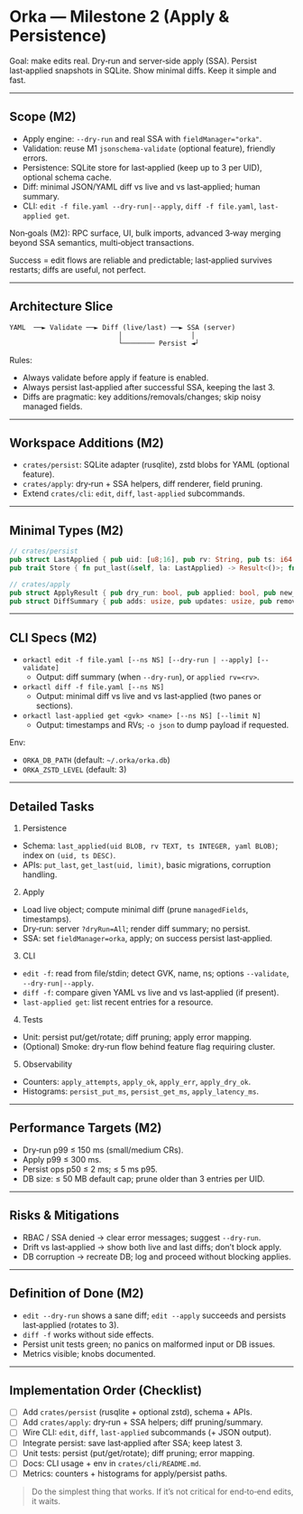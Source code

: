 # Orka — Milestone 2 (Apply & Persistence)

Goal: make edits real. Dry‑run and server‑side apply (SSA). Persist last‑applied snapshots in SQLite. Show minimal diffs. Keep it simple and fast.

---

## Scope (M2)

- Apply engine: `--dry-run` and real SSA with `fieldManager="orka"`.
- Validation: reuse M1 `jsonschema-validate` (optional feature), friendly errors.
- Persistence: SQLite store for last‑applied (keep up to 3 per UID), optional schema cache.
- Diff: minimal JSON/YAML diff vs live and vs last‑applied; human summary.
- CLI: `edit -f file.yaml --dry-run|--apply`, `diff -f file.yaml`, `last-applied get`.

Non‑goals (M2): RPC surface, UI, bulk imports, advanced 3‑way merging beyond SSA semantics, multi‑object transactions.

Success = edit flows are reliable and predictable; last‑applied survives restarts; diffs are useful, not perfect.

---

## Architecture Slice

```
YAML  ──► Validate ──► Diff (live/last) ──► SSA (server)
                           │                 │
                           └──────── Persist ◄┘
```

Rules:

- Always validate before apply if feature is enabled.
- Always persist last‑applied after successful SSA, keeping the last 3.
- Diffs are pragmatic: key additions/removals/changes; skip noisy managed fields.

---

## Workspace Additions (M2)

- `crates/persist`: SQLite adapter (rusqlite), zstd blobs for YAML (optional feature).
- `crates/apply`: dry‑run + SSA helpers, diff renderer, field pruning.
- Extend `crates/cli`: `edit`, `diff`, `last-applied` subcommands.

---

## Minimal Types (M2)

```rust
// crates/persist
pub struct LastApplied { pub uid: [u8;16], pub rv: String, pub ts: i64, pub yaml_zstd: Vec<u8> }
pub trait Store { fn put_last(&self, la: LastApplied) -> Result<()>; fn get_last(&self, uid: [u8;16]) -> Result<Vec<LastApplied>>; }

// crates/apply
pub struct ApplyResult { pub dry_run: bool, pub applied: bool, pub new_rv: Option<String>, pub warnings: Vec<String>, pub summary: DiffSummary }
pub struct DiffSummary { pub adds: usize, pub updates: usize, pub removes: usize }
```

---

## CLI Specs (M2)

- `orkactl edit -f file.yaml [--ns NS] [--dry-run | --apply] [--validate]`
  - Output: diff summary (when `--dry-run`), or `applied rv=<rv>`.
- `orkactl diff -f file.yaml [--ns NS]`
  - Output: minimal diff vs live and vs last‑applied (two panes or sections).
- `orkactl last-applied get <gvk> <name> [--ns NS] [--limit N]`
  - Output: timestamps and RVs; `-o json` to dump payload if requested.

Env:

- `ORKA_DB_PATH` (default: `~/.orka/orka.db`)
- `ORKA_ZSTD_LEVEL` (default: 3)

---

## Detailed Tasks

1) Persistence
- Schema: `last_applied(uid BLOB, rv TEXT, ts INTEGER, yaml BLOB)`; index on `(uid, ts DESC)`.
- APIs: `put_last`, `get_last(uid, limit)`, basic migrations, corruption handling.

2) Apply
- Load live object; compute minimal diff (prune `managedFields`, timestamps).
- Dry‑run: server `?dryRun=All`; render diff summary; no persist.
- SSA: set `fieldManager=orka`, apply; on success persist last‑applied.

3) CLI
- `edit -f`: read from file/stdin; detect GVK, name, ns; options `--validate`, `--dry-run|--apply`.
- `diff -f`: compare given YAML vs live and vs last‑applied (if present).
- `last-applied get`: list recent entries for a resource.

4) Tests
- Unit: persist put/get/rotate; diff pruning; apply error mapping.
- (Optional) Smoke: dry‑run flow behind feature flag requiring cluster.

5) Observability
- Counters: `apply_attempts`, `apply_ok`, `apply_err`, `apply_dry_ok`.
- Histograms: `persist_put_ms`, `persist_get_ms`, `apply_latency_ms`.

---

## Performance Targets (M2)

- Dry‑run p99 ≤ 150 ms (small/medium CRs).
- Apply p99 ≤ 300 ms.
- Persist ops p50 ≤ 2 ms; ≤ 5 ms p95.
- DB size: ≤ 50 MB default cap; prune older than 3 entries per UID.

---

## Risks & Mitigations

- RBAC / SSA denied → clear error messages; suggest `--dry-run`.
- Drift vs last‑applied → show both live and last diffs; don’t block apply.
- DB corruption → recreate DB; log and proceed without blocking applies.

---

## Definition of Done (M2)

- `edit --dry-run` shows a sane diff; `edit --apply` succeeds and persists last‑applied (rotates to 3).
- `diff -f` works without side effects.
- Persist unit tests green; no panics on malformed input or DB issues.
- Metrics visible; knobs documented.

---

## Implementation Order (Checklist)

- [ ] Add `crates/persist` (rusqlite + optional zstd), schema + APIs.
- [ ] Add `crates/apply`: dry‑run + SSA helpers; diff pruning/summary.
- [ ] Wire CLI: `edit`, `diff`, `last-applied` subcommands (+ JSON output).
- [ ] Integrate persist: save last‑applied after SSA; keep latest 3.
- [ ] Unit tests: persist (put/get/rotate); diff pruning; error mapping.
- [ ] Docs: CLI usage + env in `crates/cli/README.md`.
- [ ] Metrics: counters + histograms for apply/persist paths.

> Do the simplest thing that works. If it’s not critical for end‑to‑end edits, it waits.

